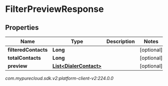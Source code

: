 # FilterPreviewResponse


## Properties

| Name | Type | Description | Notes |
| ------------ | ------------- | ------------- | ------------- |
| **filteredContacts** | **Long** |  |  [optional] |
| **totalContacts** | **Long** |  |  [optional] |
| **preview** | [**List&lt;DialerContact&gt;**](DialerContact) |  |  [optional] |




_com.mypurecloud.sdk.v2:platform-client-v2:224.0.0_
